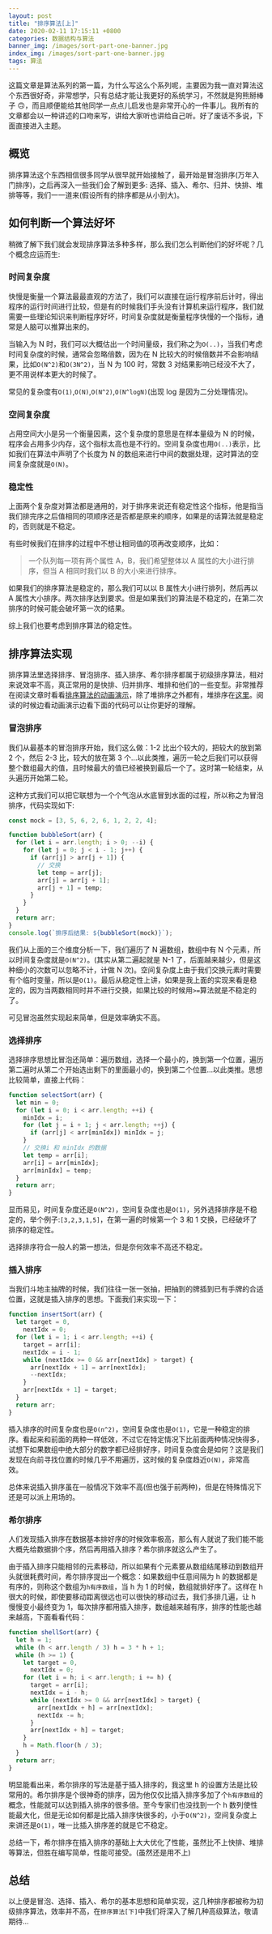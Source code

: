 ```yaml
---
layout: post
title: "排序算法[上]"
date: 2020-02-11 17:15:11 +0800
categories: 数据结构与算法
banner_img: /images/sort-part-one-banner.jpg
index_img: /images/sort-part-one-banner.jpg
tags: 算法
---
```


这篇文章是算法系列的第一篇，为什么写这么个系列呢，主要因为我一直对算法这个东西很好奇，非常想学，只有总结才能让我更好的系统学习，不然就是狗熊掰棒子 🙃，而且顺便能给其他同学一点点儿启发也是非常开心的一件事儿。我所有的文章都会以一种讲述的口吻来写，讲给大家听也讲给自己听。好了废话不多说，下面直接进入主题。

## 概览

排序算法这个东西相信很多同学从很早就开始接触了，最开始是冒泡排序(万年入门排序)，之后再深入一些我们会了解到更多: 选择、插入、希尔、归并、快排、堆排等等，我们一一道来(假设所有的排序都是从小到大)。

## 如何判断一个算法好坏

稍微了解下我们就会发现排序算法多种多样，那么我们怎么判断他们的好坏呢？几个概念应运而生:

### 时间复杂度

快慢是衡量一个算法最最直观的方法了，我们可以直接在运行程序前后计时，得出程序的运行时间进行比较，但是有的时候我们手头没有计算机来运行程序，我们就需要一些理论知识来判断程序好坏，时间复杂度就是衡量程序快慢的一个指标，通常是人脑可以推算出来的。

当输入为 N 时，我们可以大概估出一个时间量级，我们称之为`O(..)`，当我们考虑时间复杂度的时候，通常会忽略倍数，因为在 N 比较大的时候倍数并不会影响结果，比如`O(N^2)`和`O(3N^2)`，当 N 为 100 时，常数 3 对结果影响已经没不大了，更不用说样本更大的时候了。

常见的复杂度有`O(1)`,`O(N)`,`O(N^2)`,`O(N^logN)`(出现 log 是因为二分处理情况)。

### 空间复杂度

占用空间大小是另一个衡量因素，这个复杂度的意思是在样本量级为 N 的时候，程序会占用多少内存，这个指标太高也是不行的。空间复杂度也用`O(..)`表示，比如我们在算法中声明了个长度为 N 的数组来进行中间的数据处理，这时算法的空间复杂度就是`O(N)`。

### 稳定性

上面两个复杂度对算法都是通用的，对于排序来说还有稳定性这个指标，他是指当我们排完序之后值相同的项顺序还是否都是原来的顺序，如果是的话算法就是稳定的，否则就是不稳定。

有些时候我们在排序的过程中不想让相同值的项再改变顺序，比如：

> 一个队列每一项有两个属性 A，B，我们希望整体以 A 属性的大小进行排序，但当 A 相同时我们以 B 的大小来进行排序。

如果我们的排序算法是稳定的，那么我们可以以 B 属性大小进行排列，然后再以 A 属性大小排序。两次排序达到要求。但是如果我们的算法是不稳定的，在第二次排序的时候可能会破坏第一次的结果。

综上我们也要考虑到排序算法的稳定性。

## 排序算法实现

排序算法里选择排序、冒泡排序、插入排序、希尔排序都属于初级排序算法，相对来说效率不高，真正常用的是快排、归并排序、堆排和他们的一些变型。非常推荐在阅读文章时看看[排序算法的动画演示](https://www.cs.usfca.edu/~galles/visualization/ComparisonSort.html)，除了堆排序之外都有，堆排序在[这里](https://www.cs.usfca.edu/~galles/visualization/HeapSort.html)。阅读的时候边看动画演示边看下面的代码可以让你更好的理解。

### 冒泡排序

我们从最基本的冒泡排序开始，我们这么做：1-2 比出个较大的，把较大的放到第 2 个，然后 2-3 比，较大的放在第 3 个...以此类推，遍历一轮之后我们可以获得整个数组最大的值，且时候最大的值已经被换到最后一个了。这时第一轮结束，从头遍历开始第二轮。

这种方式我们可以把它联想为一个个气泡从水底冒到水面的过程，所以称之为冒泡排序，代码实现如下:

```javascript
const mock = [3, 5, 6, 2, 6, 1, 2, 2, 4];

function bubbleSort(arr) {
  for (let i = arr.length; i > 0; --i) {
    for (let j = 0; j < i - 1; j++) {
      if (arr[j] > arr[j + 1]) {
        // 交换
        let temp = arr[j];
        arr[j] = arr[j + 1];
        arr[j + 1] = temp;
      }
    }
  }
  return arr;
}
console.log(`排序后结果: ${bubbleSort(mock)}`);
```

我们从上面的三个维度分析一下，我们遍历了 N 遍数组，数组中有 N 个元素，所以时间复杂度就是`O(N^2)`。(其实从第二遍起就是 N-1 了，后面越来越少，但是这种细小的次数可以忽略不计，计做 N 次)。空间复杂度上由于我们交换元素时需要有个临时变量，所以是`O(1)`。最后从稳定性上讲，如果是我上面的实现来看是稳定的，因为当两数相同时并不进行交换，如果比较的时候用`>=`算法就是不稳定的了。

可见冒泡虽然实现起来简单，但是效率确实不高。

### 选择排序

选择排序思想比冒泡还简单：遍历数组，选择一个最小的，换到第一个位置，遍历第二遍时从第二个开始选出剩下的里面最小的，换到第二个位置...以此类推。思想比较简单，直接上代码：

```javascript
function selectSort(arr) {
  let min = 0;
  for (let i = 0; i < arr.length; ++i) {
    minIdx = i;
    for (let j = i + 1; j < arr.length; ++j) {
      if (arr[j] < arr[minIdx]) minIdx = j;
    }
    // 交换i 和 minIdx 的数据
    let temp = arr[i];
    arr[i] = arr[minIdx];
    arr[minIdx] = temp;
  }
  return arr;
}
```

显而易见，时间复杂度还是`O(N^2)`，空间复杂度也是`O(1)`，另外选择排序是不稳定的，举个例子:`[3,2,3,1,5]`，在第一遍的时候第一个 3 和 1 交换，已经破坏了排序的稳定性。

选择排序符合一般人的第一想法，但是奈何效率不高还不稳定。

### 插入排序

当我们斗地主抽牌的时候，我们往往一张一张抽，把抽到的牌插到已有手牌的合适位置，这就是插入排序的思想。下面我们来实现一下：

```javascript
function insertSort(arr) {
  let target = 0,
    nextIdx = 0;
  for (let i = 1; i < arr.length; ++i) {
    target = arr[i];
    nextIdx = i - 1;
    while (nextIdx >= 0 && arr[nextIdx] > target) {
      arr[nextIdx + 1] = arr[nextIdx];
      --nextIdx;
    }
    arr[nextIdx + 1] = target;
  }
  return arr;
}
```

插入排序的时间复杂度也是`O(n^2)`，空间复杂度也是`O(1)`，它是一种稳定的排序。看起来和前面的两种一样低效，不过它在特定情况下比前面两种情况快得多，试想下如果数组中绝大部分的数字都已经排好序，时间复杂度会是如何？这是我们发现在向前寻找位置的时候几乎不用遍历，这时候的复杂度趋近`O(N)`，非常高效。

总体来说插入排序虽在一般情况下效率不高(但也强于前两种)，但是在特殊情况下还是可以派上用场的。

### 希尔排序

人们发现插入排序在数据基本排好序的时候效率极高，那么有人就说了我们能不能大概先给数据排个序，然后再用插入排序？希尔排序就这么产生了。

由于插入排序只能相邻的元素移动，所以如果有个元素要从数组结尾移动到数组开头就很耗费时间，希尔排序提出一个概念：如果数组中任意间隔为 h 的数据都是有序的，则称这个数组为`h有序数组`，当 h 为 1 的时候，数组就排好序了。这样在 h 很大的时候，即使要移动距离很远也可以很快的移动过去，我们多排几遍，让 h 慢慢变小最终变为 1，每次排序都用插入排序，数组越来越有序，排序的性能也越来越高，下面看看代码：

```javascript
function shellSort(arr) {
  let h = 1;
  while (h < arr.length / 3) h = 3 * h + 1;
  while (h >= 1) {
    let target = 0,
      nextIdx = 0;
    for (let i = h; i < arr.length; i += h) {
      target = arr[i];
      nextIdx = i - h;
      while (nextIdx >= 0 && arr[nextIdx] > target) {
        arr[nextIdx + h] = arr[nextIdx];
        nextIdx -= h;
      }
      arr[nextIdx + h] = target;
    }
    h = Math.floor(h / 3);
  }
  return arr;
}
```

明显能看出来，希尔排序的写法是基于插入排序的，我这里 h 的设置方法是比较常用的。希尔排序是个很神奇的排序，因为他仅仅比插入排序多加了个`h有序数组`的概念，性能就可以达到插入排序的很多倍。至今专家们也没找到一个 h 数列使性能最大化，但是无论如何都是比插入排序快很多的，小于`O(N^2)`，空间复杂度上来讲还是`O(1)`，唯一比插入排序差的就是它不稳定。

总结一下，希尔排序在插入排序的基础上大大优化了性能，虽然比不上快排、堆排等算法，但胜在编写简单，性能可接受。(虽然还是用不上)

## 总结

以上便是冒泡、选择、插入、希尔的基本思想和简单实现，这几种排序都被称为初级排序算法，效率并不高，在`排序算法[下]`中我们将深入了解几种高级算法，敬请期待...
